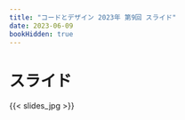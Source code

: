 ```yaml
---
title: "コードとデザイン 2023年 第9回 スライド"
date: 2023-06-09
bookHidden: true
---
```



# スライド

{{< slides_jpg >}}